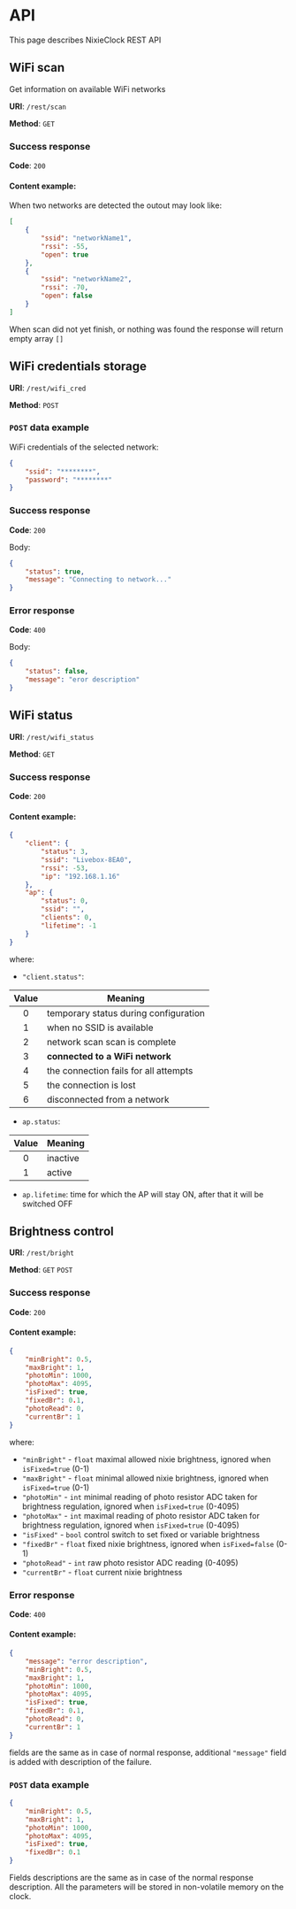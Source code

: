 
# API
This page describes NixieClock REST API
## WiFi scan
Get information on available WiFi networks

**URI**: `/rest/scan`

**Method**: `GET`

### Success response
**Code**: `200`
#### Content example:
When two networks are detected the outout may look like:
```json
[
	{
		"ssid": "networkName1",
		"rssi": -55,
		"open": true
	},
	{
		"ssid": "networkName2",
		"rssi": -70,
		"open": false
	}
]
```
When scan did not yet finish, or nothing was found the response will return empty array `[]`

## WiFi credentials storage

**URI**: `/rest/wifi_cred`

**Method**: `POST`

### `POST` data example
WiFi credentials of the selected network:
```json
{
	"ssid": "********",
	"password": "********"
}
```
### Success response

**Code**: `200`

Body:
```json
{
	"status": true,
	"message": "Connecting to network..."
}
```
### Error response

**Code**: `400`

Body:
```json
{
	"status": false,
	"message": "eror description"
}
```

## WiFi status

**URI**: `/rest/wifi_status`

**Method**: `GET`

### Success response

**Code**: `200`

#### Content example:
```json
{
	"client": {
		"status": 3,
		"ssid": "Livebox-8EA0",
		"rssi": -53,
		"ip": "192.168.1.16"
	},
	"ap": {
		"status": 0,
		"ssid": "",
		"clients": 0,
		"lifetime": -1
	}
}
```
where:
* `"client.status"`:

|Value|              Meaning                  |
|:---:|---------------------------------------|
|  0  | temporary status during configuration |
|  1  | when no SSID is available             |
|  2  | network scan scan is complete         |
|  3  | **connected to a WiFi network**       |
|  4  | the connection fails for all attempts |
|  5  | the connection is lost                |
|  6  | disconnected from a network           |

* `ap.status`:

|Value|              Meaning                  |
|:---:|---------------------------------------|
|  0  | inactive                              |
|  1  | active                                |

* `ap.lifetime`: time for which the AP will stay ON, after that it will be switched OFF

## Brightness control

**URI**: `/rest/bright`

**Method**: `GET` `POST`

### Success response

**Code**: `200`

#### Content example:
```json
{
	"minBright": 0.5,
	"maxBright": 1,
	"photoMin": 1000,
	"photoMax": 4095,
	"isFixed": true,
	"fixedBr": 0.1,
	"photoRead": 0,
	"currentBr": 1
}
```
where:
* `"minBright"` - `float` maximal allowed nixie brightness, ignored when `isFixed=true` (0-1)
* `"maxBright"` - `float` minimal allowed nixie brightness, ignored when `isFixed=true` (0-1)
* `"photoMin"` - `int` minimal reading of photo resistor ADC taken for brightness regulation, ignored when `isFixed=true` (0-4095)
* `"photoMax"` - `int` maximal reading of photo resistor ADC taken for brightness regulation, ignored when `isFixed=true` (0-4095)
* `"isFixed"` - `bool` control switch to set fixed or variable brightness
* `"fixedBr"` - `float` fixed nixie brightness, ignored when `isFixed=false` (0-1)
* `"photoRead"` - `int` raw photo resistor ADC reading (0-4095)
* `"currentBr"` - `float` current nixie brightness

### Error response

**Code**: `400`

#### Content example:
```json
{
	"message": "error description",
	"minBright": 0.5,
	"maxBright": 1,
	"photoMin": 1000,
	"photoMax": 4095,
	"isFixed": true,
	"fixedBr": 0.1,
	"photoRead": 0,
	"currentBr": 1
}
```
fields are the same as in case of normal response, additional `"message"` field is added with description of the failure.

### `POST` data example

```json
{
	"minBright": 0.5,
	"maxBright": 1,
	"photoMin": 1000,
	"photoMax": 4095,
	"isFixed": true,
	"fixedBr": 0.1
}
```
Fields descriptions are the same as in case of the normal response description. All the parameters will be stored in non-volatile memory on the clock. 